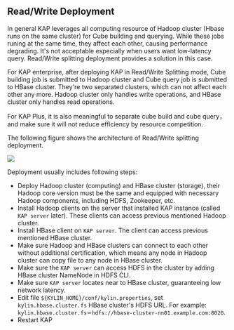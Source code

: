 ## Read/Write Deployment

In general KAP leverages all computing resource of Hadoop cluster (Hbase runs on the same cluster) for Cube building and querying. While these jobs runing at the same time, they affect each other, causing performance degrading. It's not acceptable especially when users want low-latency query. Read/Write splitting deployment provides a solution in this case.

For KAP enterprise, after deploying KAP in Read/Write Splitting mode, Cube building job is submitted to Hadoop cluster and Cube query job is submitted to HBase cluster. They're two separated clusters, which can not affect each other any more. Hadoop cluster only handles write operations, and HBase cluster only handles read operations.

For KAP Plus, it is also meaningful to separate cube build and cube query，and make sure it will not reduce  efficiency by resource competition.

The following figure shows the architecture of Read/Write splitting deployment.

![](images/rw_separated.png)

Deployment usually includes following steps:

- Deploy Hadoop cluster (computing) and HBase cluster (storage), their Hadoop core version must be the same and equipped with necessary Hadoop components, including HDFS, Zookeeper, etc.
- Install Hadoop clients on the server that installed KAP instance (called `KAP server` later). These clients can access previous mentioned Hadoop cluster.
- Install HBase client on `KAP server`. The client can access previous mentioned HBase cluster.
- Make sure Hadoop and HBase clusters can connect to each other without additional certification, which means any node in Hadoop cluster can copy file to any node in HBase cluster.
- Make sure the `KAP server` can access HDFS in the cluster by adding HBase cluster NameNode in HDFS CLI.
- Make sure `KAP server` locates near to HBase cluster, guaranteeing low network latency.
- Edit file `${KYLIN_HOME}/conf/kylin.properties`, set `kylin.hbase.cluster.fs` HBase cluster's HDFS URL. For example: `kylin.hbase.cluster.fs＝hdfs://hbase-cluster-nn01.example.com:8020`.
- Restart KAP